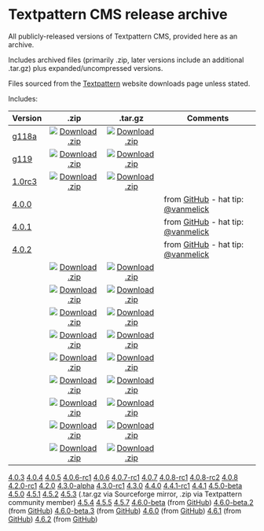 Textpattern CMS release archive
===============================

All publicly-released versions of Textpattern CMS, provided here as an archive.

Includes archived files (primarily .zip, later versions include an additional .tar.gz) plus expanded/uncompressed versions.

Files sourced from the [Textpattern](http://www.textpattern.com) website downloads page unless stated.

Includes:

| Version | .zip | .tar.gz | Comments |
|---|:-:|:-:|---|
| [g118a](https://github.com/textpattern-community/textpattern-releases/tree/master/releases/g118a) | [![Download .zip](https://cdnjs.cloudflare.com/ajax/libs/octicons/4.4.0/svg/cloud-download.svg)](#) | [![Download .zip](https://cdnjs.cloudflare.com/ajax/libs/octicons/4.4.0/svg/cloud-download.svg)](#) |  |
| [g119](https://github.com/textpattern-community/textpattern-releases/tree/master/releases/g119) | [![Download .zip](https://cdnjs.cloudflare.com/ajax/libs/octicons/4.4.0/svg/cloud-download.svg)](#) | [![Download .zip](https://cdnjs.cloudflare.com/ajax/libs/octicons/4.4.0/svg/cloud-download.svg)](#) |  |
| [1.0rc3](https://github.com/textpattern-community/textpattern-releases/tree/master/releases/1.0rc3) | [![Download .zip](https://cdnjs.cloudflare.com/ajax/libs/octicons/4.4.0/svg/cloud-download.svg)](#) | [![Download .zip](https://cdnjs.cloudflare.com/ajax/libs/octicons/4.4.0/svg/cloud-download.svg)](#) |  |
| [4.0.0](https://github.com/textpattern-community/textpattern-releases/tree/master/releases/4.0.0) |   |   | from [GitHub](https://github.com/textpattern/textpattern/releases?after=4.0.4) - hat tip: [@vanmelick](https://github.com/vanmelick) |
| [4.0.1](https://github.com/textpattern-community/textpattern-releases/tree/master/releases/4.0.1) |   |   | from [GitHub](https://github.com/textpattern/textpattern/releases?after=4.0.4) - hat tip: [@vanmelick](https://github.com/vanmelick) |
| [4.0.2](https://github.com/textpattern-community/textpattern-releases/tree/master/releases/4.0.2) |   |   | from [GitHub](https://github.com/textpattern/textpattern/releases?after=4.0.4) - hat tip: [@vanmelick](https://github.com/vanmelick) |
|  | [![Download .zip](https://cdnjs.cloudflare.com/ajax/libs/octicons/4.4.0/svg/cloud-download.svg)](#) | [![Download .zip](https://cdnjs.cloudflare.com/ajax/libs/octicons/4.4.0/svg/cloud-download.svg)](#) |  |
|  | [![Download .zip](https://cdnjs.cloudflare.com/ajax/libs/octicons/4.4.0/svg/cloud-download.svg)](#) | [![Download .zip](https://cdnjs.cloudflare.com/ajax/libs/octicons/4.4.0/svg/cloud-download.svg)](#) |  |
|  | [![Download .zip](https://cdnjs.cloudflare.com/ajax/libs/octicons/4.4.0/svg/cloud-download.svg)](#) | [![Download .zip](https://cdnjs.cloudflare.com/ajax/libs/octicons/4.4.0/svg/cloud-download.svg)](#) |  |
|  | [![Download .zip](https://cdnjs.cloudflare.com/ajax/libs/octicons/4.4.0/svg/cloud-download.svg)](#) | [![Download .zip](https://cdnjs.cloudflare.com/ajax/libs/octicons/4.4.0/svg/cloud-download.svg)](#) |  |
|  | [![Download .zip](https://cdnjs.cloudflare.com/ajax/libs/octicons/4.4.0/svg/cloud-download.svg)](#) | [![Download .zip](https://cdnjs.cloudflare.com/ajax/libs/octicons/4.4.0/svg/cloud-download.svg)](#) |  |
|  | [![Download .zip](https://cdnjs.cloudflare.com/ajax/libs/octicons/4.4.0/svg/cloud-download.svg)](#) | [![Download .zip](https://cdnjs.cloudflare.com/ajax/libs/octicons/4.4.0/svg/cloud-download.svg)](#) |  |
|  | [![Download .zip](https://cdnjs.cloudflare.com/ajax/libs/octicons/4.4.0/svg/cloud-download.svg)](#) | [![Download .zip](https://cdnjs.cloudflare.com/ajax/libs/octicons/4.4.0/svg/cloud-download.svg)](#) |  |
|  | [![Download .zip](https://cdnjs.cloudflare.com/ajax/libs/octicons/4.4.0/svg/cloud-download.svg)](#) | [![Download .zip](https://cdnjs.cloudflare.com/ajax/libs/octicons/4.4.0/svg/cloud-download.svg)](#) |  |
|  | [![Download .zip](https://cdnjs.cloudflare.com/ajax/libs/octicons/4.4.0/svg/cloud-download.svg)](#) | [![Download .zip](https://cdnjs.cloudflare.com/ajax/libs/octicons/4.4.0/svg/cloud-download.svg)](#) |  |





[4.0.3](https://github.com/textpattern-community/textpattern-releases/tree/master/releases/4.0.3)
[4.0.4](https://github.com/textpattern-community/textpattern-releases/tree/master/releases/4.0.4)
[4.0.5](https://github.com/textpattern-community/textpattern-releases/tree/master/releases/4.0.5)
[4.0.6-rc1](https://github.com/textpattern-community/textpattern-releases/tree/master/releases/4.0.6-rc1)
[4.0.6](https://github.com/textpattern-community/textpattern-releases/tree/master/releases/4.0.6)
[4.0.7-rc1](https://github.com/textpattern-community/textpattern-releases/tree/master/releases/4.0.7-rc1)
[4.0.7](https://github.com/textpattern-community/textpattern-releases/tree/master/releases/4.0.7)
[4.0.8-rc1](https://github.com/textpattern-community/textpattern-releases/tree/master/releases/4.0.8-rc1)
[4.0.8-rc2](https://github.com/textpattern-community/textpattern-releases/tree/master/releases/4.0.8-rc2)
[4.0.8](https://github.com/textpattern-community/textpattern-releases/tree/master/releases/4.0.8)
[4.2.0-rc1](https://github.com/textpattern-community/textpattern-releases/tree/master/releases/4.2.0-rc1)
[4.2.0](https://github.com/textpattern-community/textpattern-releases/tree/master/releases/4.2.0)
[4.3.0-alpha](https://github.com/textpattern-community/textpattern-releases/tree/master/releases/4.3.0-alpha)
[4.3.0-rc1](https://github.com/textpattern-community/textpattern-releases/tree/master/releases/4.3.0-rc1)
[4.3.0](https://github.com/textpattern-community/textpattern-releases/tree/master/releases/4.3.0)
[4.4.0](https://github.com/textpattern-community/textpattern-releases/tree/master/releases/4.4.0)
[4.4.1-rc1](https://github.com/textpattern-community/textpattern-releases/tree/master/releases/4.4.1-rc1)
[4.4.1](https://github.com/textpattern-community/textpattern-releases/tree/master/releases/4.4.1)
[4.5.0-beta](https://github.com/textpattern-community/textpattern-releases/tree/master/releases/4.5.0-beta)
[4.5.0](https://github.com/textpattern-community/textpattern-releases/tree/master/releases/4.5.0)
[4.5.1](https://github.com/textpattern-community/textpattern-releases/tree/master/releases/4.5.1)
[4.5.2](https://github.com/textpattern-community/textpattern-releases/tree/master/releases/4.5.2)
[4.5.3](https://github.com/textpattern-community/textpattern-releases/tree/master/releases/4.5.3)
    (.tar.gz via Sourceforge mirror, .zip via Textpattern
    community member)
[4.5.4](https://github.com/textpattern-community/textpattern-releases/tree/master/releases/4.5.4)
[4.5.5](https://github.com/textpattern-community/textpattern-releases/tree/master/releases/4.5.5)
[4.5.7](https://github.com/textpattern-community/textpattern-releases/tree/master/releases/4.5.7)
[4.6.0-beta](https://github.com/textpattern-community/textpattern-releases/tree/master/releases/4.6.0-beta)
    (from [GitHub](https://github.com/textpattern/textpattern/releases))
[4.6.0-beta.2](https://github.com/textpattern-community/textpattern-releases/tree/master/releases/4.6.0-beta.2)
    (from [GitHub](https://github.com/textpattern/textpattern/releases))
[4.6.0-beta.3](https://github.com/textpattern-community/textpattern-releases/tree/master/releases/4.6.0-beta.3)
    (from [GitHub](https://github.com/textpattern/textpattern/releases))
[4.6.0](https://github.com/textpattern-community/textpattern-releases/tree/master/releases/4.6.0)
    (from [GitHub](https://github.com/textpattern/textpattern/releases))
[4.6.1](https://github.com/textpattern-community/textpattern-releases/tree/master/releases/4.6.1)
    (from [GitHub](https://github.com/textpattern/textpattern/releases))
[4.6.2](https://github.com/textpattern-community/textpattern-releases/tree/master/releases/4.6.2)
    (from [GitHub](https://github.com/textpattern/textpattern/releases))
